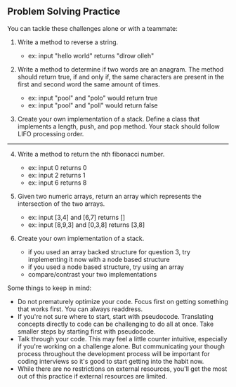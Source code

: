 ## Problem Solving Practice

You can tackle these challenges alone or with a teammate:

1. Write a method to reverse a string.
   - ex: input "hello world" returns "dlrow olleh"

2. Write a method to determine if two words are an anagram. The method should return true, if and only if, the same characters are present in the first and second word the same amount of times.
   - ex: input "pool" and "polo" would return true
   - ex: input "pool" and "poll" would return false

3. Create your own implementation of a stack. Define a class that implements a length, push, and pop method. Your stack should follow LIFO processing order.

---

4. Write a method to return the nth fibonacci number.
   - ex: input 0 returns 0
   - ex: input 2 returns 1
   - ex: input 6 returns 8

5. Given two numeric arrays, return an array which represents the intersection of the two arrays.
   - ex: input [3,4] and [6,7] returns []
   - ex: input [8,9,3] and [0,3,8] returns [3,8]

6. Create your own implementation of a stack.
   - if you used an array backed structure for question 3, try implementing it now with a node based structure
   - if you used a node based structure, try using an array
   - compare/contrast your two implementations

Some things to keep in mind:
- Do not prematurely optimize your code. Focus first on getting something that works first. You can always readdress.
- If you're not sure where to start, start with pseudocode. Translating concepts directly to code can be challenging to do all at once. Take smaller steps by starting first with pseudocode.
- Talk through your code. This may feel a little counter intuitive, especially if you're working on a challenge alone. But communicating your though process throughout the development process will be important for coding interviews so it's good to start getting into the habit now.
- While there are no restrictions on external resources, you'll get the most out of this practice if external resources are limited.

